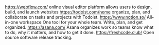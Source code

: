 https://webflow.com/  online visual editor platform allows users to design, build, and launch websites
https://todoist.com/home organize, plan, and collaborate on tasks and projects with Todoist.
https://www.notion.so/ All-in-one workspace One tool for your whole team. Write, plan, and get organized.
https://asana.com/ Asana organizes work so teams know what to do, why it matters, and how to get it done.
https://freshcode.club/ Open source software release tracking.



